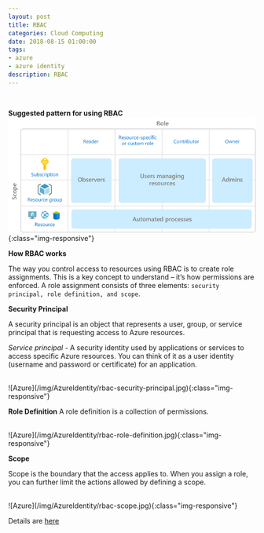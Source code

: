 ```yaml
---
layout: post
title: RBAC
categories: Cloud Computing
date: 2018-08-15 01:00:00
tags:
- azure
- azure identity
description: RBAC
---
```

<br/>

**Suggested pattern for using RBAC**
<br/>
![Azure](/img/AzureIdentity/rbac-least-privilege.jpg){:class="img-responsive"}
<br/>

**How RBAC works**         

The way you control access to resources using RBAC is to create role assignments. This is a key concept to understand – it’s how permissions are enforced. A role assignment consists of three elements: `security principal, role definition, and scope`.

**Security Principal**

A security principal is an object that represents a user, group, or service principal that is requesting access to Azure resources.             

*Service principal* - A security identity used by applications or services to access specific Azure resources. You can think of it as a user identity (username and password or certificate) for an application.           

<br/>
![Azure](/img/AzureIdentity/rbac-security-principal.jpg){:class="img-responsive"}
<br/>


**Role Definition**
A role definition is a collection of permissions.              

<br/>
![Azure](/img/AzureIdentity/rbac-role-definition.jpg){:class="img-responsive"}
<br/>

**Scope**       

Scope is the boundary that the access applies to. When you assign a role, you can further limit the actions allowed by defining a scope.         

<br/>
![Azure](/img/AzureIdentity/rbac-scope.jpg){:class="img-responsive"}
<br/>



Details are [here](https://docs.microsoft.com/en-us/azure/role-based-access-control/overview)               
